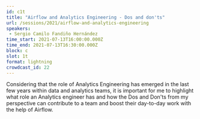 ```yaml
---
id: c1t
title: "Airflow and Analytics Engineering - Dos and don'ts"
url: /sessions/2021/airflow-and-analytics-engineering
speakers:
 - Sergio Camilo Fandiño Hernández
time_start: 2021-07-13T16:00:00.000Z
time_end: 2021-07-13T16:30:00.000Z
block: c
slot: 1t
format: lightning
crowdcast_id: 22
---
```


Considering that the role of Analytics Engineering has emerged in the last few years within data and analytics teams, it is important for me to highlight what role an Analytics engineer has and how the Dos and Don'ts from my perspective can contribute to a team and boost their day-to-day work with the help of Airflow.
